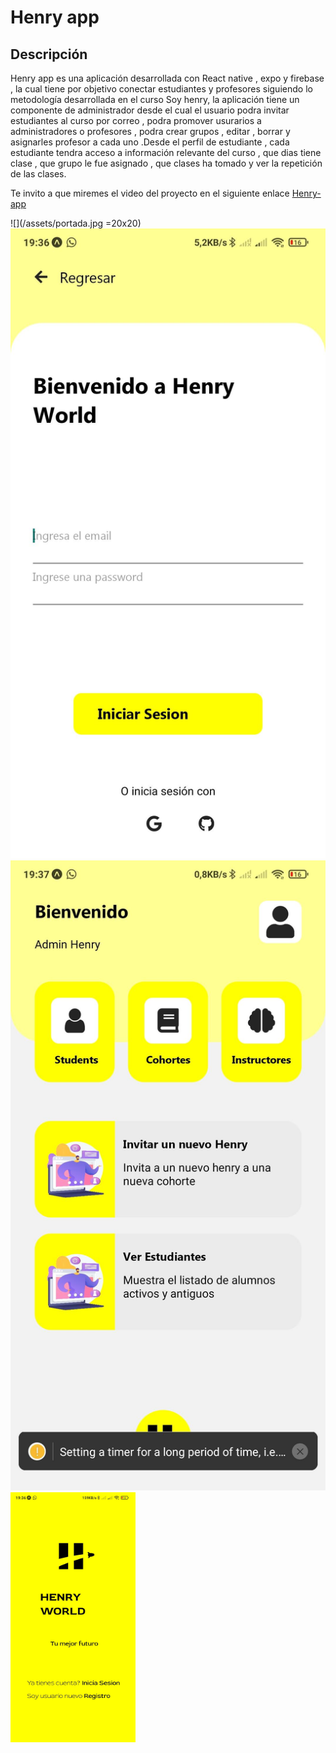 # Henry app
## Descripción 
Henry app es una aplicación desarrollada con React native , expo y firebase , la cual tiene por objetivo conectar estudiantes y profesores siguiendo lo metodología desarrollada en el curso Soy henry, la aplicación tiene un componente de administrador desde el cual el usuario podra invitar estudiantes al curso por correo , podra promover usurarios a administradores o profesores , podra crear grupos , editar , borrar  y asignarles profesor a cada uno .Desde el perfil de estudiante , cada estudiante tendra acceso a información relevante del curso , que dias tiene clase , que grupo le fue asignado , que clases ha tomado y ver la repetición de las clases.

Te invito  a que miremes el video del proyecto en el siguiente enlace [Henry-app](https://vimeo.com/512744811)

![](/assets/portada.jpg =20x20)
![](/assets/login.jpg)
![](/assets/1.jpg)
<img src="/assets/portada.jpg" alt="drawing" width="200"/>
